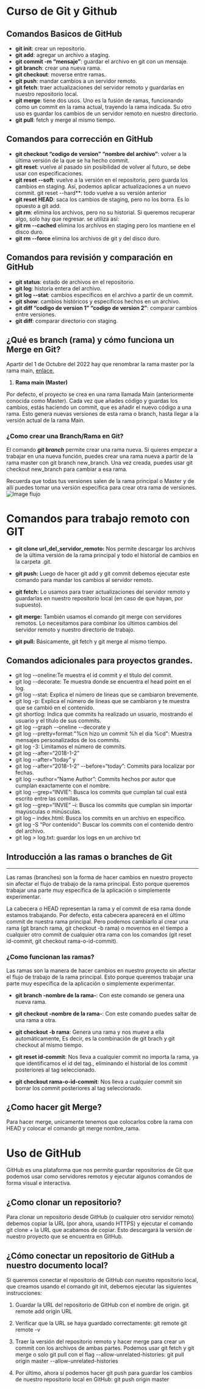 # Curso de Git y Github

## Comandos Basicos de GitHub
- **git init**: crear un repositorio.
- **git add**: agregar un archivo a staging.
- **git commit -m “mensaje”**: guardar el archivo en git con un mensaje.
- **git branch**: crear una nueva rama.
- **git checkout**: moverse entre ramas.
- **git push**: mandar cambios a un servidor remoto.
- **git fetch**: traer actualizaciones del servidor remoto y guardarlas en nuestro repositorio local.
- **git merge**: tiene dos usos. Uno es la fusión de ramas, funcionando como un commit en la rama actual, trayendo la rama indicada. Su otro uso es guardar los cambios de un servidor remoto en nuestro directorio.
- **git pull**: fetch y merge al mismo tiempo.

## Comandos para corrección en GitHub
- **git checkout “codigo de version” “nombre del archivo”**: volver a la última versión de la que se ha hecho commit.
- **git reset**: vuelve al pasado sin posibilidad de volver al futuro, se debe usar con especificaciones.
- **git reset --soft**: vuelve a la versión en el repositorio, pero guarda los cambios en staging. Así, podemos aplicar actualizaciones a un nuevo commit.
git reset --hard**: todo vuelve a su versión anterior
- **git reset HEAD**: saca los cambios de staging, pero no los borra. Es lo opuesto a git add.
- **git rm**: elimina los archivos, pero no su historial. Si queremos recuperar algo, solo hay que regresar. se utiliza así:
- **git rm --cached** elimina los archivos en staging pero los mantiene en el disco duro.
- **git rm --force** elimina los archivos de git y del disco duro.

## Comandos para revisión y comparación en GitHub
- **git status**: estado de archivos en el repositorio.
- **git log**: historia entera del archivo.
- **git log --stat**: cambios específicos en el archivo a partir de un commit.
- **git show**: cambios históricos y específicos hechos en un archivo.
- **git diff “codigo de version 1” “codigo de version 2”**: comparar cambios entre versiones.
- **git diff**: comparar directorio con staging.



## ¿Qué es branch (rama) y cómo funciona un Merge en Git?

Apartir del 1 de Octubre del 2022 hay que renombrar la rama master por la rama main, [enlace.](https://help.dreamhost.com/hc/es/articles/4466702078740-Configurar-git-para-usar-main-como-rama-principal)

1. **Rama main (Master)**

Por defecto, el proyecto se crea en una rama llamada Main (anteriormente conocida como Master). Cada vez que añades código y guardas los cambios, estás haciendo un commit, que es añadir el nuevo código a una rama. Esto genera nuevas versiones de esta rama o branch, hasta llegar a la versión actual de la rama Main.

### ¿Como crear una Branch/Rama en Git?
El comando ***git branch*** permite crear una rama nueva. Si quieres empezar a trabajar en una nueva función, puedes crear una rama nueva a partir de la rama master con git branch new_branch. Una vez creada, puedes usar git checkout new_branch para cambiar a esa rama.

Recuerda que todas tus versiones salen de la rama principal o Master y de allí puedes tomar una versión específica para crear otra rama de versiones.
![Image flujo](EjemploBranchMerge.jpg)
# Comandos para trabajo remoto con GIT
- **git clone url_del_servidor_remoto:** Nos permite descargar los archivos de la última versión de la rama principal y todo el historial de cambios en la carpeta .git.

- **git push:** Luego de hacer git add y git commit debemos ejecutar este comando para mandar los cambios al servidor remoto.

- **git fetch:** Lo usamos para traer actualizaciones del servidor remoto y guardarlas en nuestro repositorio local (en caso de que hayan, por supuesto).

- **git merge:** También usamos el comando git merge con servidores remotos. Lo necesitamos para combinar los últimos cambios del servidor remoto y nuestro directorio de trabajo.

- **git pull:** Básicamente, git fetch y git merge al mismo tiempo.

## Comandos adicionales para proyectos grandes.

- git log --oneline:Te muestra el id commit y el título del commit.
- git log --decorate: Te muestra donde se encuentra el head point en el log.
- git log --stat: Explica el número de líneas que se cambiaron brevemente.
- git log -p: Explica el número de líneas que se cambiaron y te muestra que se cambió en el contenido.
- git shortlog: Indica que commits ha realizado un usuario, mostrando el usuario y el título de sus commits.
- git log --graph --oneline --decorate y
- git log --pretty=format:"%cn hizo un commit %h el dia %cd": Muestra mensajes personalizados de los commits.
- git log -3: Limitamos el número de commits.
- git log --after=“2018-1-2”
- git log --after=“today” y
- git log --after=“2018-1-2” --before=“today”: Commits para localizar por fechas.
- git log --author=“Name Author”: Commits hechos por autor que cumplan exactamente con el nombre.
- git log --grep=“INVIE”: Busca los commits que cumplan tal cual está escrito entre las comillas.
- git log --grep=“INVIE” –i: Busca los commits que cumplan sin importar mayúsculas o minúsculas.
- git log – index.html: Busca los commits en un archivo en específico.
- git log -S “Por contenido”: Buscar los commits con el contenido dentro del archivo.
- git log > log.txt: guardar los logs en un archivo txt

## **Introducción a las ramas o branches de Git**
-------------------
Las ramas (branches) son la forma de hacer cambios en nuestro proyecto sin afectar el flujo de trabajo de la rama principal. Esto porque queremos trabajar una parte muy específica de la aplicación o simplemente experimentar.

La cabecera o HEAD representan la rama y el commit de esa rama donde estamos trabajando. Por defecto, esta cabecera aparecerá en el último commit de nuestra rama principal. Pero podemos cambiarlo al crear una rama (git branch rama, git checkout -b rama) o movernos en el tiempo a cualquier otro commit de cualquier otra rama con los comandos (git reset id-commit, git checkout rama-o-id-commit).

### ¿Como funcionan las ramas?
Las ramas son la manera de hacer cambios en nuestro proyecto sin afectar el flujo de trabajo de la rama principal. Esto porque queremos trabajar una parte muy específica de la aplicación o simplemente experimentar.

- **git branch -nombre de la rama-**: Con este comando se genera una nueva rama.

- **git checkout -nombre de la rama-**: Con este comando puedes saltar de una rama a otra.

- **git checkout -b rama**: Genera una rama y nos mueve a ella automáticamente, Es decir, es la combinación de git brach y git checkout al mismo tiempo.

- **git reset id-commit**: Nos lleva a cualquier commit no importa la rama, ya que identificamos el id del tag., eliminando el historial de los commit posteriores al tag seleccionado.

- **git checkout rama-o-id-commit**: Nos lleva a cualquier commit sin borrar los commit posteriores al tag seleccionado.

## **¿Como hacer git Merge?**
Para hacer merge, unicamente tenemos que colocarlos cobre la rama con HEAD y colocar el comando git merge nombre_rama.

# **Uso de GitHub**
GitHub es una plataforma que nos permite guardar repositorios de Git que podemos usar como servidores remotos y ejecutar algunos comandos de forma visual e interactiva.

## ¿Como clonar un repositorio?
Para clonar un repositorio desde GitHub (o cualquier otro servidor remoto) debemos copiar la URL (por ahora, usando HTTPS) y ejecutar el comando git clone + la URL que acabamos de copiar. Esto descargará la versión de nuestro proyecto que se encuentra en GitHub.

## ¿Cómo conectar un repositorio de GitHub a nuestro documento local?
Si queremos conectar el repositorio de GitHub con nuestro repositorio local, que creamos usando el comando git init, debemos ejecutar las siguientes instrucciones:
1. Guardar la URL del repositorio de GitHub con el nombre de origin.
git remote add origin URL

2. Verificar que la URL se haya guardado correctamente:
git remote
git remote -v

3. Traer la versión del repositorio remoto y hacer merge para crear un commit con los archivos de ambas partes. Podemos usar git fetch y git merge o solo git pull con el flag --allow-unrelated-histories:
  git pull origin master --allow-unrelated-histories
  
4. Por último, ahora sí podemos hacer git push para guardar los cambios de nuestro repositorio local en GitHub:
  git push origin master
 
